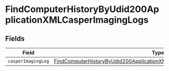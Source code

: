 # FindComputerHistoryByUdid200ApplicationXMLCasperImagingLogs


## Fields

| Field                                                                                                                                                                                 | Type                                                                                                                                                                                  | Required                                                                                                                                                                              | Description                                                                                                                                                                           |
| ------------------------------------------------------------------------------------------------------------------------------------------------------------------------------------- | ------------------------------------------------------------------------------------------------------------------------------------------------------------------------------------- | ------------------------------------------------------------------------------------------------------------------------------------------------------------------------------------- | ------------------------------------------------------------------------------------------------------------------------------------------------------------------------------------- |
| `casperImagingLog`                                                                                                                                                                    | [FindComputerHistoryByUdid200ApplicationXMLCasperImagingLogsCasperImagingLog](../../models/operations/findcomputerhistorybyudid200applicationxmlcasperimaginglogscasperimaginglog.md) | :heavy_minus_sign:                                                                                                                                                                    | N/A                                                                                                                                                                                   |